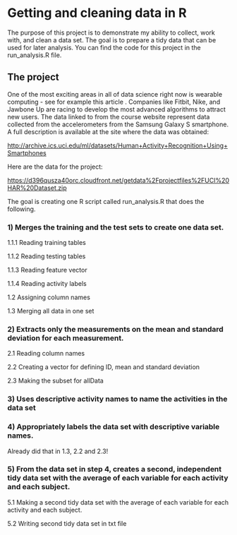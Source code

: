 # Getting and cleaning data in R

The purpose of this project is to demonstrate my ability to collect, work with, and clean a data set. The goal is to prepare a tidy data that can be used for later analysis. You can find the code for this project in the run_analysis.R file.

## The project

One of the most exciting areas in all of data science right now is wearable computing - see for example this article . Companies like Fitbit, Nike, and Jawbone Up are racing to develop the most advanced algorithms to attract new users. The data linked to from the course website represent data collected from the accelerometers from the Samsung Galaxy S smartphone. A full description is available at the site where the data was obtained:

http://archive.ics.uci.edu/ml/datasets/Human+Activity+Recognition+Using+Smartphones 

Here are the data for the project:

 https://d396qusza40orc.cloudfront.net/getdata%2Fprojectfiles%2FUCI%20HAR%20Dataset.zip  

The goal is creating one R script called run_analysis.R that does the following. 

### 1) Merges the training and the test sets to create one data set.
1.1.1 Reading training tables

1.1.2 Reading testing tables

1.1.3 Reading feature vector

1.1.4 Reading activity labels

1.2 Assigning column names

1.3 Merging all data in one set

### 2) Extracts only the measurements on the mean and standard deviation for each measurement.
2.1 Reading column names

2.2 Creating a vector for defining ID, mean and standard deviation

2.3 Making the subset for allData

### 3) Uses descriptive activity names to name the activities in the data set
### 4) Appropriately labels the data set with descriptive variable names.
Already did that in 1.3, 2.2 and 2.3!

### 5) From the data set in step 4, creates a second, independent tidy data set with the average of each variable for each activity and each subject.
5.1 Making a second tidy data set with the average of each variable for each activity and each subject.

5.2 Writing second tidy data set in txt file
